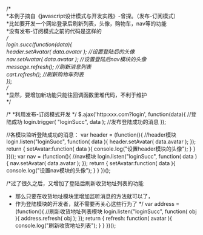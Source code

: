 /*<br>
*本例子摘自《javascript设计模式与开发实践》-曾探。（发布-订阅模式）<br>
*比如要开发一个网站登录后刷新列表，头像，购物车，nav等的功能<br>
*没有发布-订阅模式之前的代码是这样的<br>
*/<br>
login.succ(function(data){<br>
     header.setAvatar( data.avatar );    //设置登陆后的头像<br>
     nav.setAvatar( data.avatar );       //设置登陆后nav模块的头像<br>
     message.refresh();                  //刷新消息列表<br>
    cart.refresh();                     //刷新购物车列表<br>
});<br>
/*<br>
*显然，要增加新功能只能往回调函数里堆代码，不利于维护<br>
*/<br>



/*
*利用发布-订阅模式开发
*/
$.ajax('http:xxx.com?login', function(data){        //登陆成功
    login.trigger( "loginSucc", data );             //发布登陆成功的消息
});

//各模块监听登陆成功的消息：
var header = (function(){           //header模块
    login.listen("loginSucc", function( data ){
        header.setAvatar( data.avatar );
    });
    return {
        setAvatar:function( data ){
            console.log("设置header模块的头像");
        }
    }
})();
var nav = (function(){              //nav模块
    login.listen("loginSucc", function( data ){
        nav.setAvatar( data.avatar );
    });
    return {
        setAvatar:function( data ){
            console.log("设置nav模块的头像");
        }
    }
})();

/*过了很久之后，又增加了登陆后刷新收货地址列表的功能
* 那么只要在收货地址模块里增加监听消息的方法就可以了，
* 作为登陆模块的开发者，就不需要再关心这些行为了
*/
var address = (function(){                      //刷新收货地址列表模块
    login.listen("loginSucc", function( obj ){
        address.refresh( obj );
    });
    return {
        refresh: function( avatar ){
            console.log("刷新收货地址列表");
        }
    }
})();
